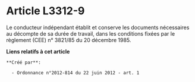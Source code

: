 # Article L3312-9

Le conducteur indépendant établit et conserve les documents nécessaires au décompte de sa durée de travail, dans les
conditions fixées par le règlement (CEE) n° 3821/85 du 20 décembre 1985.

**Liens relatifs à cet article**

	**Créé par**:

	  - Ordonnance n°2012-814 du 22 juin 2012 - art. 1
